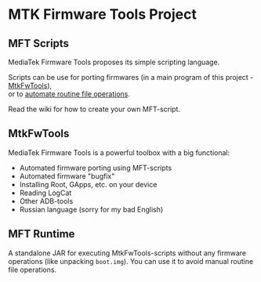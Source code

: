 # MTK Firmware Tools Project
## MFT Scripts
MediaTek Firmware Tools proposes its simple scripting language.

Scripts can be use for porting firmwares (in a main program of this project - [MtkFwTools](#mtkfwtools)),<br />
or to [automate routine file operations](#mft-runtime).

Read the wiki for how to create your own MFT-script.

## MtkFwTools
MediaTek Firmware Tools is a powerful toolbox with a big functional:
 - Automated firmware porting using MFT-scripts
 - Automated firmware "bugfix"
 - Installing Root, GApps, etc. on your device
 - Reading LogCat
 - Other ADB-tools
 - Russian language (sorry for my bad English)

## MFT Runtime
A standalone JAR for executing MtkFwTools-scripts without any firmware operations (like unpacking `boot.img`).
You can use it to avoid manual routine file operations.
